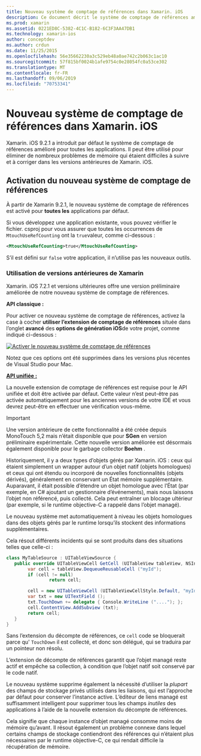 ```yaml
---
title: Nouveau système de comptage de références dans Xamarin. iOS
description: Ce document décrit le système de comptage de références amélioré de Xamarin, activé dans toutes les applications Xamarin. iOS par défaut.
ms.prod: xamarin
ms.assetid: 0221ED8C-5382-4C1C-B182-6C3F3AA47DB1
ms.technology: xamarin-ios
author: conceptdev
ms.author: crdun
ms.date: 11/25/2015
ms.openlocfilehash: 56e35662230a3c529eb48a0ae742c2b063c1ac10
ms.sourcegitcommit: 57f815bf0024b1afe9754c0e28054fc0a53ce302
ms.translationtype: MT
ms.contentlocale: fr-FR
ms.lasthandoff: 09/06/2019
ms.locfileid: "70753341"
---
```

# <a name="new-reference-counting-system-in-xamarinios"></a>Nouveau système de comptage de références dans Xamarin. iOS

Xamarin. iOS 9.2.1 a introduit par défaut le système de comptage de références amélioré pour toutes les applications. Il peut être utilisé pour éliminer de nombreux problèmes de mémoire qui étaient difficiles à suivre et à corriger dans les versions antérieures de Xamarin. iOS.

## <a name="enabling-the-new-reference-counting-system"></a>Activation du nouveau système de comptage de références

À partir de Xamarin 9.2.1, le nouveau système de comptage de références est activé pour **toutes les** applications par défaut.

Si vous développez une application existante, vous pouvez vérifier le fichier. csproj pour vous assurer que toutes les occurrences de `MtouchUseRefCounting` ont la `true`valeur, comme ci-dessous :

```xml
<MtouchUseRefCounting>true</MtouchUseRefCounting>
```

S’il est défini sur `false` votre application, il n’utilise pas les nouveaux outils.

### <a name="using-older-versions-of-xamarin"></a>Utilisation de versions antérieures de Xamarin

Xamarin. iOS 7.2.1 et versions ultérieures offre une version préliminaire améliorée de notre nouveau système de comptage de références.

**API classique :**

Pour activer ce nouveau système de comptage de références, activez la case à cocher **utiliser l’extension de comptage de références** située dans l’onglet **avancé** des **options de génération iOS**de votre projet, comme indiqué ci-dessous : 

[![](newrefcount-images/image1.png "Activer le nouveau système de comptage de références")](newrefcount-images/image1.png#lightbox)

Notez que ces options ont été supprimées dans les versions plus récentes de Visual Studio pour Mac.

 **[API unifiée :](~/cross-platform/macios/unified/index.md)**

 La nouvelle extension de comptage de références est requise pour le API unifiée et doit être activée par défaut. Cette valeur n’est peut-être pas activée automatiquement pour les anciennes versions de votre IDE et vous devrez peut-être en effectuer une vérification vous-même.

> [!IMPORTANT]
> Une version antérieure de cette fonctionnalité a été créée depuis MonoTouch 5,2 mais n’était disponible que pour **SGen** en version préliminaire expérimentale. Cette nouvelle version améliorée est désormais également disponible pour le garbage collector **Boehm** .

Historiquement, il y a deux types d’objets gérés par Xamarin. iOS : ceux qui étaient simplement un wrapper autour d’un objet natif (objets homologues) et ceux qui ont étendu ou incorporé de nouvelles fonctionnalités (objets dérivés), généralement en conservant un État mémoire supplémentaire. Auparavant, il était possible d’étendre un objet homologue avec l’État (par exemple, en C# ajoutant un gestionnaire d’événements), mais nous laissons l’objet non référencé, puis collecté. Cela peut entraîner un blocage ultérieur (par exemple, si le runtime objective-C a rappelé dans l’objet managé).

Le nouveau système met automatiquement à niveau les objets homologues dans des objets gérés par le runtime lorsqu’ils stockent des informations supplémentaires.

Cela résout différents incidents qui se sont produits dans des situations telles que celle-ci :

```csharp
class MyTableSource : UITableViewSource {
   public override UITableViewCell GetCell (UITableView tableView, NSIndexPath indexPath) {
        var cell = tableView.DequeueReusableCell ("myId");
        if (cell != null)
                return cell;

        cell = new UITableViewCell (UITableViewCellStyle.Default, "myId");
        var txt = new UITextField ();
        txt.TouchDown += delegate { Console.WriteLine ("...."); };
        cell.ContentView.AddSubview (txt);
        return cell;
   }
}
```

Sans l’extension du décompte de références, ce `cell` code se bloquerait parce qu' `TouchDown` il est collecté, et donc son délégué, qui se traduira par un pointeur non résolu.

L’extension de décompte de références garantit que l’objet managé reste actif et empêche sa collection, à condition que l’objet natif soit conservé par le code natif.

Le nouveau système supprime également la nécessité d’utiliser la *plupart* des champs de stockage privés utilisés dans les liaisons, qui est l’approche par défaut pour conserver l’instance active. L’éditeur de liens managé est suffisamment intelligent pour supprimer tous les champs *inutiles* des applications à l’aide de la nouvelle extension du décompte de références.

Cela signifie que chaque instance d’objet managé consomme moins de mémoire qu’avant. Il résout également un problème connexe dans lequel certains champs de stockage contiendront des références qui n’étaient plus nécessaires par le runtime objective-C, ce qui rendait difficile la récupération de mémoire.
